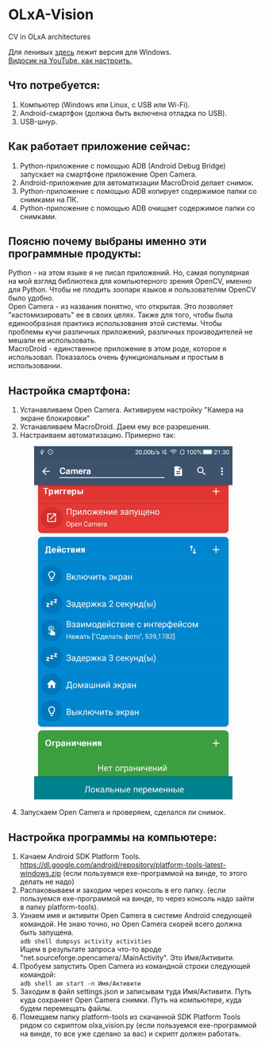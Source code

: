 # OLxA-Vision  
CV in OLxA architectures  

Для ленивых <a href="https://drive.google.com/file/d/1HsPQv2CmZWNwvNqVni8zJpNWvrsp4QRh/view?usp=sharing" target="_blank">здесь</a> лежит версия для Windows.  
<a href="https://www.youtube.com/watch?v=qpAnbO-m0w4" target="_blank">Видосик на YouTube, как настроить.</a>

## Что потребуется:
1. Компьютер (Windows или Linux, с USB или Wi-Fi).  
2. Android-смартфон (должна быть включена отладка по USB).  
3. USB-шнур.  

## Как работает приложение сейчас:  
1. Python-приложение с помощью ADB (Android Debug Bridge) запускает на смартфоне приложение Open Camera.  
2. Android-приложение для автоматизации MacroDroid делает снимок.  
3. Python-приложение с помощью ADB копирует содержимое папки со снимками на ПК.  
4. Python-приложение с помощью ADB очищает содержимое папки со снимками.  
  
## Поясню почему выбраны именно эти программные продукты:  
Python - на этом языке я не писал приложений. Но, самая популярная на мой взгляд библиотека для компьютерного зрения OpenCV, именно для Python. Чтобы не плодить зоопарк языков и пользователям OpenCV было удобно.  
Open Camera - из названия понятно, что открытая. Это позволяет "кастомизировать" ее в своих целях. Также для того, чтобы была единообразная практика использования этой системы. Чтобы проблемы кучи различных приложений, различных производителей не мешали ее использовать.  
MacroDroid - единственное приложение в этом роде, которое я использовал. Показалось очень функциональным и простым в использовании.  

## Настройка смартфона:  
1. Устанавливаем Open Camera. Активируем настройку "Камера на экране блокировки"  
2. Устанавливаем MacroDroid. Даем ему все разрешения.  
3. Настраиваем автоматизацию. Примерно так:  

<p align="center">
 <img width="400px" src="docs/pics/Screenshot_MacroDroid.jpg" alt="qr"/>
</p>

4. Запускаем Open Camera и проверяем, сделался ли снимок.  

## Настройка программы на компьютере:

1. Качаем Android SDK Platform Tools. https://dl.google.com/android/repository/platform-tools-latest-windows.zip (если пользуемся exe-программой на винде, то этого делать не надо) 
2. Распаковываем и заходим через консоль в его папку. (если пользуемся exe-программой на винде, то через консоль надо зайти в папку platform-tools).  
3. Узнаем имя и активити Open Camera в системе Android следующей командой. Не знаю точно, но Open Camera скорей всего должна быть запущена.  
`adb shell dumpsys activity activities`  
Ищем в результате запроса что-то вроде "net.sourceforge.opencamera/.MainActivity". Это Имя/Активити.
4. Пробуем запустить Open Camera из командной строки следующей командой:  
`adb shell am start -n Имя/Активити`
5. Заходим в файл settings.json и записывам туда Имя/Активити. Путь куда сохраняет Open Camera снимки. Путь на компьютере, куда будем перемещать файлы.
6. Помещаем папку platform-tools из скачанной SDK Platform Tools рядом со скриптом olxa_vision.py (если пользуемся exe-программой на винде, то все уже сделано за вас) и скрипт должен работать.
